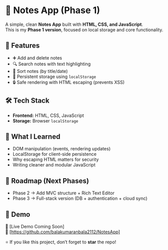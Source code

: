 # 📝 Notes App (Phase 1)

A simple, clean **Notes App** built with **HTML, CSS, and JavaScript**.  
This is my **Phase 1 version**, focused on local storage and core functionality.  

## 🚀 Features
- ➕ Add and delete notes  
- 🔍 Search notes with text highlighting  
- 📑 Sort notes (by title/date)  
- 💾 Persistent storage using `localStorage`  
- 🔒 Safe rendering with HTML escaping (prevents XSS)  


## 🛠️ Tech Stack
- **Frontend:** HTML, CSS, JavaScript  
- **Storage:** Browser `localStorage`  

## 📖 What I Learned
- DOM manipulation (events, rendering updates)  
- LocalStorage for client-side persistence  
- Why escaping HTML matters for security  
- Writing cleaner and modular JavaScript  

## 🎯 Roadmap (Next Phases)
- Phase 2 → Add MVC structure + Rich Text Editor  
- Phase 3 → Full-stack version (DB + authentication + cloud sync)  


## 🎥 Demo
🔗 [Live Demo Coming Soon]  
🔗 [https://github.com/balakumaranbala2112/NotesApp]  

⭐ If you like this project, don’t forget to **star** the repo!
